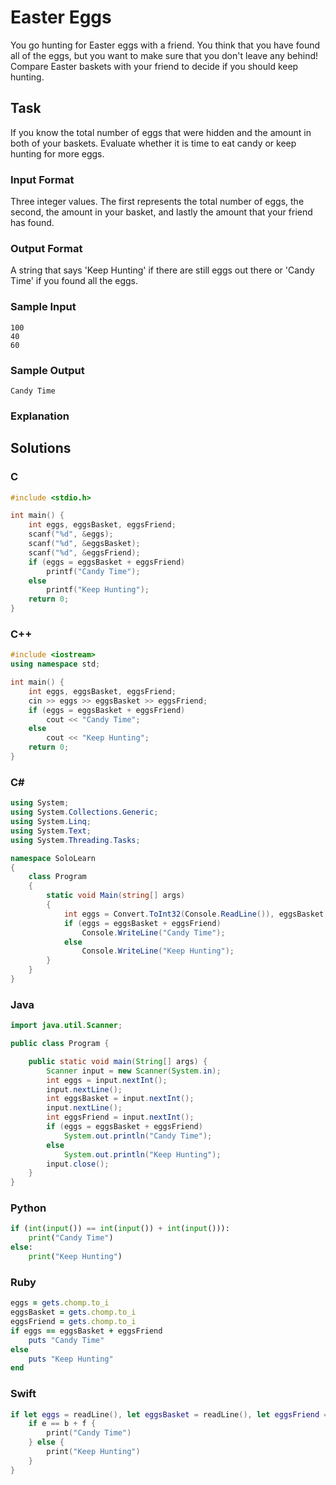 # Easter Eggs
You go hunting for Easter eggs with a friend. You think that you have found all of the eggs, but you want to make sure that you don't leave any behind! Compare Easter baskets with your friend to decide if you should keep hunting.
## Task
If you know the total number of eggs that were hidden and the amount in both of your baskets. Evaluate whether it is time to eat candy or keep hunting for more eggs.
### Input Format
Three integer values. The first represents the total number of eggs, the second, the amount in your basket, and lastly the amount that your friend has found.
### Output Format
A string that says 'Keep Hunting' if there are still eggs out there or 'Candy Time' if you found all the eggs.
### Sample Input
```
100
40
60
```
### Sample Output
```
Candy Time
```
### Explanation

## Solutions
### C
```c
#include <stdio.h>

int main() {
    int eggs, eggsBasket, eggsFriend;
    scanf("%d", &eggs);
    scanf("%d", &eggsBasket);
    scanf("%d", &eggsFriend);
    if (eggs = eggsBasket + eggsFriend)
        printf("Candy Time");
    else 
        printf("Keep Hunting");
    return 0;
} 
```
### C++
```cpp
#include <iostream>
using namespace std;

int main() {
    int eggs, eggsBasket, eggsFriend;
    cin >> eggs >> eggsBasket >> eggsFriend;
    if (eggs = eggsBasket + eggsFriend)
        cout << "Candy Time";
    else 
        cout << "Keep Hunting";
    return 0;
} 
```
### C#
```cs
using System;
using System.Collections.Generic;
using System.Linq;
using System.Text;
using System.Threading.Tasks;

namespace SoloLearn
{
    class Program
    {
        static void Main(string[] args)
        {
            int eggs = Convert.ToInt32(Console.ReadLine()), eggsBasket = Convert.ToInt32(Console.ReadLine()), eggsFriend = Convert.ToInt32(Console.ReadLine());
            if (eggs = eggsBasket + eggsFriend)
                Console.WriteLine("Candy Time");
            else 
                Console.WriteLine("Keep Hunting");
        }
    }
} 
```
### Java
```java
import java.util.Scanner;

public class Program {

    public static void main(String[] args) {
        Scanner input = new Scanner(System.in);
        int eggs = input.nextInt();
        input.nextLine();
        int eggsBasket = input.nextInt();
        input.nextLine();
        int eggsFriend = input.nextInt();
        if (eggs = eggsBasket + eggsFriend)
            System.out.println("Candy Time");
        else 
            System.out.println("Keep Hunting");
        input.close();
    }
} 
```
### Python
```python
if (int(input()) == int(input()) + int(input())):
    print("Candy Time")
else:
    print("Keep Hunting")
```
### Ruby
```ruby
eggs = gets.chomp.to_i
eggsBasket = gets.chomp.to_i
eggsFriend = gets.chomp.to_i
if eggs == eggsBasket + eggsFriend
    puts "Candy Time"
else
    puts "Keep Hunting"
end
```
### Swift
```swift
if let eggs = readLine(), let eggsBasket = readLine(), let eggsFriend = readLine(), let e = Int(eggs), let b = Int(eggsBasket), let f = Int(eggsFriend) {
    if e == b + f {
        print("Candy Time")
    } else {
        print("Keep Hunting")
    }
}
```